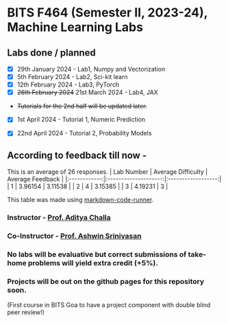 # BITS F464 (Semester II, 2023-24), Machine Learning Labs 

## Labs done / planned

- [x] 29th January 2024 - Lab1, Numpy and Vectorization
- [x] 5th February 2024 - Lab2, Sci-kit learn
- [x] 12th February 2024 - Lab3, PyTorch
- [x] <s>26th February 2024</s> 21st March 2024 - Lab4, JAX
- <s>Tutorials for the 2nd half will be updated later.</s>
- [x] 1st April 2024 - Tutorial 1, Numeric Prediction
- [x] 22nd April 2024 - Tutorial 2, Probability Models


## According to feedback till now -
<!-- CODE:START -->
<!-- import pandas as pd -->
<!-- feedback = pd.read_csv("https://docs.google.com/spreadsheets/d/10yzObKN9P9Va8pO5HmSD5Ptrvx7ef_-DJy0ExWhlucI/export?format=csv&gid=2007094643", index_col=None) -->
<!-- print(f"This is an average of {len(feedback)} responses.") -->
<!-- lab_1_difficulty = feedback.iloc[:, 1].values.mean() -->
<!-- lab_1_rating = feedback.iloc[:, 6].values.mean() -->
<!-- lab_2_difficulty = feedback.iloc[:, 8].values.mean() -->
<!-- lab_2_rating = feedback.iloc[:, 13].values.mean() -->
<!-- lab_3_difficulty = feedback.iloc[:, 15].values.mean() -->
<!-- lab_3_rating = feedback.iloc[:, 19].values.mean() -->
<!-- data = [["1", lab_1_difficulty, lab_1_rating], ["2", lab_2_difficulty, lab_2_rating], ["3", lab_3_difficulty, lab_3_rating]] -->
<!-- new_df = pd.DataFrame(data, columns=["Lab Number", "Average Difficulty", "Average Feedback"]) -->
<!-- print(new_df.to_markdown(index=False, colalign=("center", "center", "center"))) -->
<!-- CODE:END -->
<!-- OUTPUT:START -->
<!-- ⚠️ This content is auto-generated by `markdown-code-runner`. -->
This is an average of 26 responses.
|  Lab Number  |  Average Difficulty  |  Average Feedback  |
|:------------:|:--------------------:|:------------------:|
|      1       |       3.96154        |      3.11538       |
|      2       |          4           |      3.15385       |
|      3       |       4.19231        |         3          |

<!-- OUTPUT:END -->
This table was made using <a href="https://github.com/basnijholt/markdown-code-runner?tab=readme-ov-file#bar_chart-idea-3-generating-markdown-tables">markdown-code-runner</a>.

### Instructor - [Prof. Aditya Challa](https://www.bits-pilani.ac.in/goa/aditya-challa/)
### Co-Instructor - [Prof. Ashwin Srinivasan](https://www.bits-pilani.ac.in/goa/ashwin-srinivasan/)

### No labs will be evaluative but correct submissions of take-home problems will yield extra credit (+5%).

### Projects will be out on the github pages for this repository soon. 
(First course in BITS Goa to have a project component with double blind peer review!)